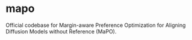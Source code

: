 # mapo
Official codebase for Margin-aware Preference Optimization for Aligning Diffusion Models without Reference (MaPO).
